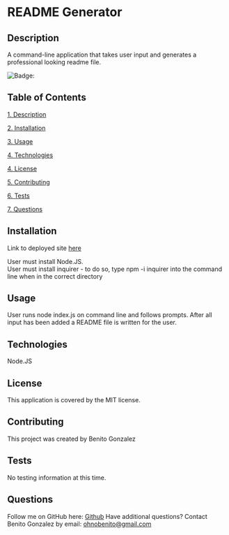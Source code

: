 # **README Generator**

## Description 
A command-line application that takes user input and generates a professional looking readme file.

![Badge:](https://img.shields.io/badge/License-MIT-brightgreen)

## Table of Contents
[1. Description](#Description)

[2. Installation](#Installation)

[3. Usage](#Usage)

[4. Technologies](#Technologies)

[4. License](License)

[5. Contributing](#Contributing)

[6. Tests](#Tests)

[7. Questions](#Questions) 

  
## Installation 
Link to deployed site [here](github.com/ohnobenito/readmegen)

User must install Node.JS.<br>User must install inquirer - to do so, type npm -i inquirer into the command line when in the correct directory

## Usage 
User runs node index.js on command line and follows prompts. After all input has been added a README file is written for the user.

## Technologies
Node.JS

## License
This application is covered by the MIT license.

## Contributing
This project was created by Benito Gonzalez

## Tests
No testing information at this time.

## Questions
Follow me on GitHub here: [Github](https://www.github.com/ohnobenito)
Have additional questions? Contact Benito Gonzalez by email: ohnobenito@gmail.com

